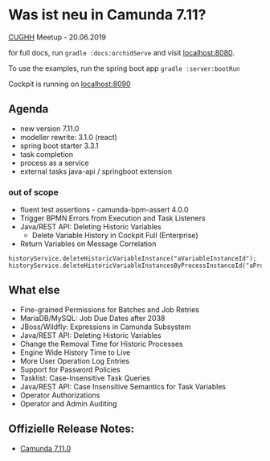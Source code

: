 # Was ist neu in Camunda 7.11?

[CUGHH](https://cughh.de) Meetup - 20.06.2019

for full docs, run `gradle :docs:orchidServe` and visit [localhost:8080](http://localhost:8080).

To use the examples, run the spring boot app `gradle :server:bootRun`

Cockpit is running on [localhost:8090](http://localhost:8090/app/welcome/default/#!/welcome)


## Agenda

* new version 7.11.0
* modeller rewrite: 3.1.0 (react)
* spring boot starter 3.3.1
* task completion
* process as a service
* external tasks java-api / springboot extension

### out of scope

* fluent test assertions - camunda-bpm-assert 4.0.0
* Trigger BPMN Errors from Execution and Task Listeners
* Java/REST API: Deleting Historic Variables
  * Delete Variable History in Cockpit Full (Enterprise)
* Return Variables on Message Correlation

```
historyService.deleteHistoricVariableInstance("aVariableInstanceId");
historyService.deleteHistoricVariableInstancesByProcessInstanceId("aProcessInstanceId");
```


## What else

* Fine-grained Permissions for Batches and Job Retries
* MariaDB/MySQL: Job Due Dates after 2038
* JBoss/Wildfly: Expressions in Camunda Subsystem
* Java/REST API: Deleting Historic Variables
* Change the Removal Time for Historic Processes
* Engine Wide History Time to Live
* More User Operation Log Entries
* Support for Password Policies
* Tasklist: Case-Insensitive Task Queries
* Java/REST API: Case Insensitive Semantics for Task Variables
* Operator Authorizations
* Operator and Admin Auditing
  


## Offizielle Release Notes:

* [Camunda 7.11.0](https://blog.camunda.com/post/2019/05/camunda-bpm-7110-released/)





